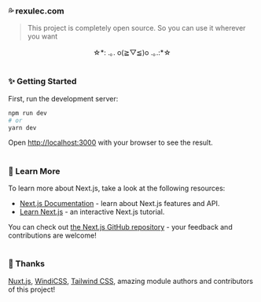 ### 💦 rexulec.com
>  This project is completely open source. So you can use it wherever you want

<p align="center">
  <p align="center">☆*: .｡. o(≧▽≦)o .｡.:*☆</p>
</p>

#

### ✨ Getting Started

First, run the development server:

```bash
npm run dev
# or
yarn dev
```

Open [http://localhost:3000](http://localhost:3000) with your browser to see the result.

#

### 🎄 Learn More

To learn more about Next.js, take a look at the following resources:

-  [Next.js Documentation](https://nextjs.org/docs) - learn about Next.js features and API.
-  [Learn Next.js](https://nextjs.org/learn) - an interactive Next.js tutorial.

You can check out [the Next.js GitHub repository](https://github.com/vercel/next.js/) - your feedback and contributions are welcome!

#

### 🙏 Thanks

[Nuxt.js](https://nuxtjs.org), [WindiCSS](https://github.com/windicss/windicss), [Tailwind CSS](https://github.com/tailwindcss/tailwindcss), amazing module authors and contributors of this project!
